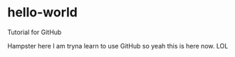 # hello-world
Tutorial for GitHub

Hampster here I am tryna learn to use GitHub so yeah this is here now. LOL
